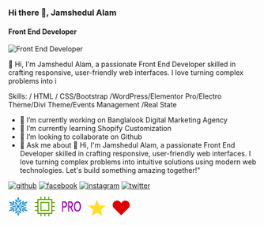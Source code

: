 ### Hi there 👋, Jamshedul Alam
#### Front End Developer 
![Front End Developer ](https://scontent.fcgp3-2.fna.fbcdn.net/v/t39.30808-6/454739287_1197226168145495_9110919550198560900_n.jpg?_nc_cat=111&ccb=1-7&_nc_sid=6ee11a&_nc_eui2=AeFqylVKXwrzcXQ5RW4JIClY2KTJ9SEPuJTYpMn1IQ-4lD8roJTQTXy9Q2rEm9HaiQBpsWpc9gv15K4u6vMEQjKc&_nc_ohc=1h9L4m-uCTgQ7kNvgEBlJh8&_nc_zt=23&_nc_ht=scontent.fcgp3-2.fna&_nc_gid=An-AnlYEU3PFZHqItmoGt9Z&oh=00_AYC5fsLhRwSVhRZzhQknAZPIrIivELR6ZwyRd6ejI9wZrw&oe=6716DF82)

👋 Hi, I'm Jamshedul Alam, a passionate Front End Developer skilled in crafting responsive, user-friendly web interfaces. I love turning complex problems into i

Skills: / HTML / CSS/Bootstrap /WordPress/Elementor Pro/Electro Theme/Divi Theme/Events  Management /Real State

- 🔭 I’m currently working on Banglalook Digital Marketing Agency 
- 🌱 I’m currently learning Shopify Customization  
- 👯 I’m looking to collaborate on Github 
- 💬 Ask me about 👋 Hi, I'm Jamshedul Alam, a passionate Front End Developer skilled in crafting responsive, user-friendly web interfaces. I love turning complex problems into intuitive solutions using modern web technologies. Let's build something amazing together!" 


[<img src='https://cdn.jsdelivr.net/npm/simple-icons@3.0.1/icons/github.svg' alt='github' height='40'>](https://github.com/https://github.com/Jamshed882)  [<img src='https://cdn.jsdelivr.net/npm/simple-icons@3.0.1/icons/facebook.svg' alt='facebook' height='40'>](https://www.facebook.com/https://www.facebook.com/jamshed.salma?mibextid=ZbWKwL)  [<img src='https://cdn.jsdelivr.net/npm/simple-icons@3.0.1/icons/instagram.svg' alt='instagram' height='40'>](https://www.instagram.com/https://www.instagram.com/jamshedsalma/profilecard/?igsh=MWFqaXZzNDQyODF3OA==/)  [<img src='https://cdn.jsdelivr.net/npm/simple-icons@3.0.1/icons/twitter.svg' alt='twitter' height='40'>](https://twitter.com/https://x.com/AlamJamshe33468)  

<a href='https://archiveprogram.github.com/'><img src='https://raw.githubusercontent.com/acervenky/animated-github-badges/master/assets/acbadge.gif' width='40' height='40'></a> <a href='https://docs.github.com/en/developers'><img src='https://raw.githubusercontent.com/acervenky/animated-github-badges/master/assets/devbadge.gif' width='40' height='40'></a> <a href='https://github.com/pricing'><img src='https://raw.githubusercontent.com/acervenky/animated-github-badges/master/assets/pro.gif' width='40' height='40'></a> <a href='https://stars.github.com/'><img src='https://raw.githubusercontent.com/acervenky/animated-github-badges/master/assets/starbadge.gif' width='35' height='35'></a> <a href='https://docs.github.com/en/github/supporting-the-open-source-community-with-github-sponsors'><img src='https://raw.githubusercontent.com/acervenky/animated-github-badges/master/assets/sponsorbadge.gif' width='35' height='35'></a> 

